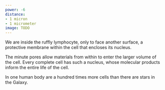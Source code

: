 ```yaml
---
power: -6
distance:
- 1 micron
- 1 micrometer
image: TODO
---
```

We are inside the ruffly lymphocyte, only to face another surface, a protective membrane within the cell that encloses its nucleus.

The minute pores allow materials from within to enter the larger volume of the cell. Every complete cell has such a nucleus, whose molecular products inform the entire life of the cell.

In one human body are a hundred times more cells than there are stars in the Galaxy.
